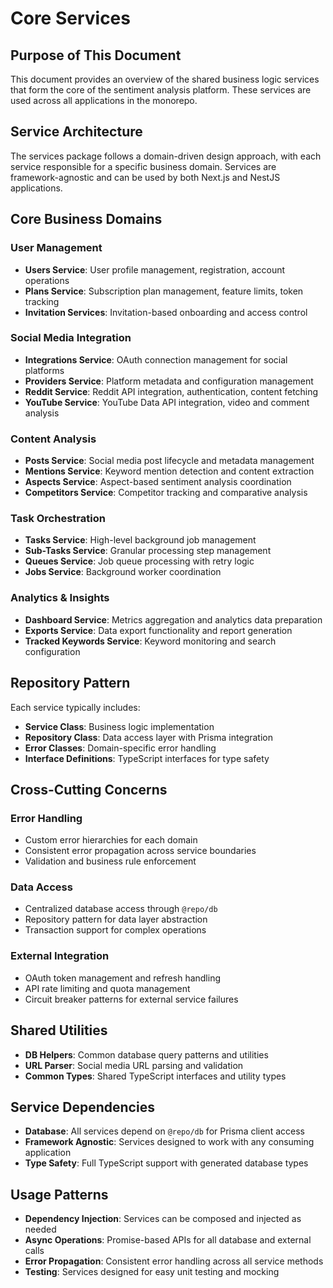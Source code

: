 # Core Services

## Purpose of This Document

This document provides an overview of the shared business logic services that form the core of the sentiment analysis platform. These services are used across all applications in the monorepo.

## Service Architecture

The services package follows a domain-driven design approach, with each service responsible for a specific business domain. Services are framework-agnostic and can be used by both Next.js and NestJS applications.

## Core Business Domains

### User Management

- **Users Service**: User profile management, registration, account operations
- **Plans Service**: Subscription plan management, feature limits, token tracking
- **Invitation Services**: Invitation-based onboarding and access control

### Social Media Integration

- **Integrations Service**: OAuth connection management for social platforms
- **Providers Service**: Platform metadata and configuration management
- **Reddit Service**: Reddit API integration, authentication, content fetching
- **YouTube Service**: YouTube Data API integration, video and comment analysis

### Content Analysis

- **Posts Service**: Social media post lifecycle and metadata management
- **Mentions Service**: Keyword mention detection and content extraction
- **Aspects Service**: Aspect-based sentiment analysis coordination
- **Competitors Service**: Competitor tracking and comparative analysis

### Task Orchestration

- **Tasks Service**: High-level background job management
- **Sub-Tasks Service**: Granular processing step management
- **Queues Service**: Job queue processing with retry logic
- **Jobs Service**: Background worker coordination

### Analytics & Insights

- **Dashboard Service**: Metrics aggregation and analytics data preparation
- **Exports Service**: Data export functionality and report generation
- **Tracked Keywords Service**: Keyword monitoring and search configuration

## Repository Pattern

Each service typically includes:

- **Service Class**: Business logic implementation
- **Repository Class**: Data access layer with Prisma integration
- **Error Classes**: Domain-specific error handling
- **Interface Definitions**: TypeScript interfaces for type safety

## Cross-Cutting Concerns

### Error Handling

- Custom error hierarchies for each domain
- Consistent error propagation across service boundaries
- Validation and business rule enforcement

### Data Access

- Centralized database access through `@repo/db`
- Repository pattern for data layer abstraction
- Transaction support for complex operations

### External Integration

- OAuth token management and refresh handling
- API rate limiting and quota management
- Circuit breaker patterns for external service failures

## Shared Utilities

- **DB Helpers**: Common database query patterns and utilities
- **URL Parser**: Social media URL parsing and validation
- **Common Types**: Shared TypeScript interfaces and utility types

## Service Dependencies

- **Database**: All services depend on `@repo/db` for Prisma client access
- **Framework Agnostic**: Services designed to work with any consuming application
- **Type Safety**: Full TypeScript support with generated database types

## Usage Patterns

- **Dependency Injection**: Services can be composed and injected as needed
- **Async Operations**: Promise-based APIs for all database and external calls
- **Error Propagation**: Consistent error handling across all service methods
- **Testing**: Services designed for easy unit testing and mocking
